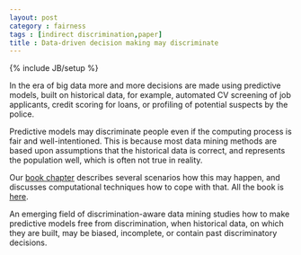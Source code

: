 ```yaml
---
layout: post
category : fairness
tags : [indirect discrimination,paper]
title : Data-driven decision making may discriminate
---
```

{% include JB/setup %}

In the era of big data more and more decisions are made using predictive models, built on historical data, for example, automated CV screening of job applicants, credit scoring for loans, or profiling of potential suspects by the police. 

Predictive models may discriminate people even if the computing process is fair and well-intentioned. This is because most data mining methods are based upon assumptions that the historical data is correct, and represents the population well, which is often not true in reality.

Our [book chapter](https://sites.google.com/site/zliobaitefiles/R1_chapter_calders_zliobaite.pdf) describes several scenarios how this may happen, and discusses computational techniques how to cope with that. All the book is [here](http://link.springer.com/book/10.1007/978-3-642-30487-3).

An emerging field of discrimination-aware data mining studies how to make predictive models free from discrimination, when historical data, on which they are built, may be biased, incomplete, or contain past discriminatory decisions. 
